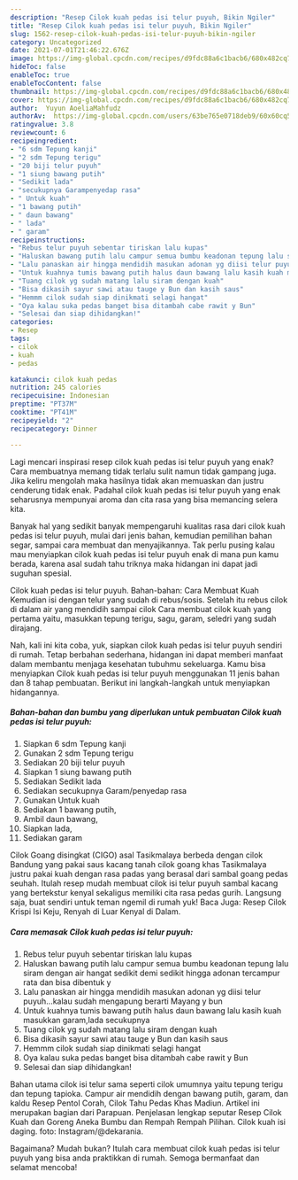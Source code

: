 ```yaml
---
description: "Resep Cilok kuah pedas isi telur puyuh, Bikin Ngiler"
title: "Resep Cilok kuah pedas isi telur puyuh, Bikin Ngiler"
slug: 1562-resep-cilok-kuah-pedas-isi-telur-puyuh-bikin-ngiler
category: Uncategorized
date: 2021-07-01T21:46:22.676Z
image: https://img-global.cpcdn.com/recipes/d9fdc88a6c1bacb6/680x482cq70/cilok-kuah-pedas-isi-telur-puyuh-foto-resep-utama.jpg
hideToc: false
enableToc: true
enableTocContent: false
thumbnail: https://img-global.cpcdn.com/recipes/d9fdc88a6c1bacb6/680x482cq70/cilok-kuah-pedas-isi-telur-puyuh-foto-resep-utama.jpg
cover: https://img-global.cpcdn.com/recipes/d9fdc88a6c1bacb6/680x482cq70/cilok-kuah-pedas-isi-telur-puyuh-foto-resep-utama.jpg
author:  Yuyun AoeliaMahfudz
authorAv:  https://img-global.cpcdn.com/users/63be765e0718deb9/60x60cq50/avatar.jpg
ratingvalue: 3.8
reviewcount: 6
recipeingredient:
- "6 sdm Tepung kanji"
- "2 sdm Tepung terigu"
- "20 biji telur puyuh"
- "1 siung bawang putih"
- "Sedikit lada"
- "secukupnya Garampenyedap rasa"
- " Untuk kuah"
- "1 bawang putih"
- " daun bawang"
- " lada"
- " garam"
recipeinstructions:
- "Rebus telur puyuh sebentar tiriskan lalu kupas"
- "Haluskan bawang putih lalu campur semua bumbu keadonan tepung lalu siram dengan air hangat sedikit demi sedikit hingga adonan tercampur rata dan bisa dibentuk y"
- "Lalu panaskan air hingga mendidih masukan adonan yg diisi telur puyuh...kalau sudah mengapung berarti Mayang y bun"
- "Untuk kuahnya tumis bawang putih halus daun bawang lalu kasih kuah masukkan garam,lada secukupnya"
- "Tuang cilok yg sudah matang lalu siram dengan kuah"
- "Bisa dikasih sayur sawi atau tauge y Bun dan kasih saus"
- "Hemmm cilok sudah siap dinikmati selagi hangat"
- "Oya kalau suka pedas banget bisa ditambah cabe rawit y Bun"
- "Selesai dan siap dihidangkan!"
categories:
- Resep
tags:
- cilok
- kuah
- pedas

katakunci: cilok kuah pedas 
nutrition: 245 calories
recipecuisine: Indonesian
preptime: "PT37M"
cooktime: "PT41M"
recipeyield: "2"
recipecategory: Dinner

---
```



Lagi mencari inspirasi resep cilok kuah pedas isi telur puyuh yang enak? Cara membuatnya memang tidak terlalu sulit namun tidak gampang juga. Jika keliru mengolah maka hasilnya tidak akan memuaskan dan justru cenderung tidak enak. Padahal cilok kuah pedas isi telur puyuh yang enak seharusnya mempunyai aroma dan cita rasa yang bisa memancing selera kita.


Banyak hal yang sedikit banyak mempengaruhi kualitas rasa dari cilok kuah pedas isi telur puyuh, mulai dari jenis bahan, kemudian pemilihan bahan segar, sampai cara membuat dan menyajikannya. Tak perlu pusing kalau mau menyiapkan cilok kuah pedas isi telur puyuh enak di mana pun kamu berada, karena asal sudah tahu triknya maka hidangan ini dapat jadi suguhan spesial.

Cilok kuah pedas isi telur puyuh. Bahan-bahan: Cara Membuat Kuah Kemudian isi dengan telur yang sudah di rebus/sosis. Setelah itu rebus cilok di dalam air yang mendidih sampai cilok Cara membuat cilok kuah yang pertama yaitu, masukkan tepung terigu, sagu, garam, seledri yang sudah dirajang.


Nah, kali ini kita coba, yuk, siapkan cilok kuah pedas isi telur puyuh sendiri di rumah. Tetap berbahan sederhana, hidangan ini dapat memberi manfaat dalam membantu menjaga kesehatan tubuhmu sekeluarga. Kamu bisa menyiapkan Cilok kuah pedas isi telur puyuh menggunakan 11 jenis bahan dan 8 tahap pembuatan. Berikut ini langkah-langkah untuk menyiapkan hidangannya.

<!--inarticleads1-->

##### Bahan-bahan dan bumbu yang diperlukan untuk pembuatan Cilok kuah pedas isi telur puyuh:

1. Siapkan 6 sdm Tepung kanji
1. Gunakan 2 sdm Tepung terigu
1. Sediakan 20 biji telur puyuh
1. Siapkan 1 siung bawang putih
1. Sediakan Sedikit lada
1. Sediakan secukupnya Garam/penyedap rasa
1. Gunakan  Untuk kuah
1. Sediakan 1 bawang putih,
1. Ambil  daun bawang,
1. Siapkan  lada,
1. Sediakan  garam


Cilok Goang disingkat (CIGO) asal Tasikmalaya berbeda dengan cilok Bandung yang pakai saus kacang tanah cilok goang khas Tasikmalaya justru pakai kuah dengan rasa padas yang berasal dari sambal goang pedas seuhah. Itulah resep mudah membuat cilok isi telur puyuh sambal kacang yang bertekstur kenyal sekaligus memiliki cita rasa pedas gurih. Langsung saja, buat sendiri untuk teman ngemil di rumah yuk! Baca Juga: Resep Cilok Krispi Isi Keju, Renyah di Luar Kenyal di Dalam. 

<!--inarticleads2-->

##### Cara memasak Cilok kuah pedas isi telur puyuh:

1. Rebus telur puyuh sebentar tiriskan lalu kupas
1. Haluskan bawang putih lalu campur semua bumbu keadonan tepung lalu siram dengan air hangat sedikit demi sedikit hingga adonan tercampur rata dan bisa dibentuk y
1. Lalu panaskan air hingga mendidih masukan adonan yg diisi telur puyuh...kalau sudah mengapung berarti Mayang y bun
1. Untuk kuahnya tumis bawang putih halus daun bawang lalu kasih kuah masukkan garam,lada secukupnya
1. Tuang cilok yg sudah matang lalu siram dengan kuah
1. Bisa dikasih sayur sawi atau tauge y Bun dan kasih saus
1. Hemmm cilok sudah siap dinikmati selagi hangat
1. Oya kalau suka pedas banget bisa ditambah cabe rawit y Bun
1. Selesai dan siap dihidangkan!

Bahan utama cilok isi telur sama seperti cilok umumnya yaitu tepung terigu dan tepung tapioka. Campur air mendidih dengan bawang putih, garam, dan kaldu Resep Pentol Corah, Cilok Tahu Pedas Khas Madiun. Artikel ini merupakan bagian dari Parapuan. Penjelasan lengkap seputar Resep Cilok Kuah dan Goreng Aneka Bumbu dan Rempah Rempah Pilihan. Cilok kuah isi daging. foto: Instagram/@dekarania. 

Bagaimana? Mudah bukan? Itulah cara membuat cilok kuah pedas isi telur puyuh yang bisa anda praktikkan di rumah. Semoga bermanfaat dan selamat mencoba!
